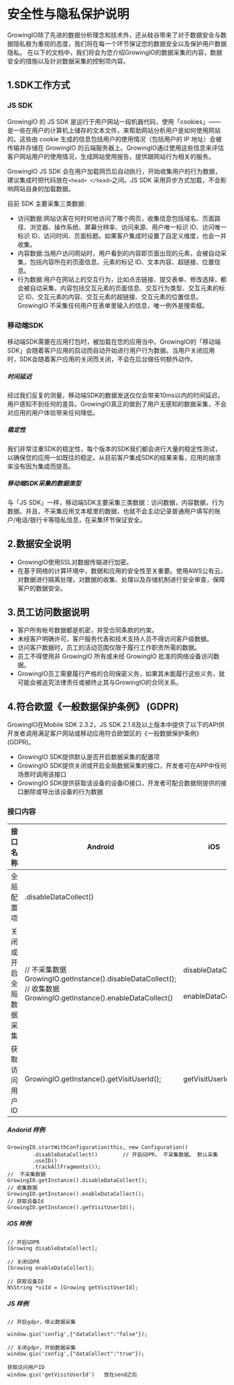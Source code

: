 # 安全性与隐私保护说明

GrowingIO除了先进的数据分析理念和技术外，还从硅谷带来了对于数据安全与数据隐私极为重视的态度，我们将在每一个环节保证您的数据安全以及保护用户数据隐私。
在以下的文档中，我们将会为您介绍GrowingIO的数据采集的内容，数据安全的措施以及针对数据采集的控制项内容。

## 1.SDK工作方式

### JS SDK

GrowingIO 的 JS SDK 是运行于用户网站一段机器代码，使用「cookies」——是一些在用户的计算机上储存的文本文件，来帮助网站分析用户是如何使用网站的。这些由 cookie 生成的信息包括用户的使用情况（包括用户的 IP 地址）会被传输并存储在 GrowingIO 的云端服务器上。GrowingIO通过使用这些信息来评估客户网站用户的使用情况，生成网站使用报告，提供跟网站行为相关的服务。

GrowingIO JS SDK 会在用户加载网页后自动执行，开始收集用户的行为数据，建议集成时把代码放在`<head> </head>`之间。JS SDK 采用异步方式加载，不会影响网站自身的加载数据。

目前 SDK 主要采集三类数据:

* 访问数据:网站访客在何时何地访问了哪个网页，收集信息包括域名、页面路径、浏览器、操作系统、屏幕分辨率、访问来源、用户唯一标识 ID、访问唯一标识 ID、访问时间、页面标题。如果客户集成时设置了自定义维度，也会一并收集。
* 内容数据:当用户访问网站时，用户看到的内容即页面出现的元素，会被自动采集，包括内容所在的页面信息、元素的标记 ID、文本内容、超链接、位置信息。
* 行为数据:用户在网站上的交互行为，比如点击链接、提交表单、修改选择，都会被自动采集，内容包括交互元素的页面信息、交互行为类型、交互元素的标记 ID、交互元素的内容、交互元素的超链接、交互元素的位置信息。GrowingIO 不采集任何用户在表单里输入的信息，唯一例外是搜索框。

### 移动端SDK

移动端SDK需要在应用打包时，被加载在您的应用当中。GrowingIO的「移动端SDK」会随着客户应用的启动而自动开始进行用户行为数据。当用户关闭应用时，SDK会随着客户应用的关闭而关闭，不会在后台做任何额外动作。

##### 时间延迟

经过我们反复的测量，移动端SDK的数据发送仅仅会带来10ms以内的时间延迟，用户感知不到任何的差异。GrowingIO真正的做到了用户无感知的数据采集，不会对应用的用户体验带来任何降低。

##### 稳定性

我们非常注重SDK的稳定性，每个版本的SDK我们都会进行大量的稳定性测试，以确保您的应用一如既往的稳定。从目前客户集成SDK的结果来看，应用的崩溃率没有因为集成而提高。

##### 移动端SDK采集的数据类型

与「JS SDK」一样，移动端SDK主要采集三类数据：访问数据，内容数据，行为数据。并且，不采集应用文本框里的数据，也就不会主动记录普通用户填写的账户/电话/银行卡等隐私信息，在采集环节保证安全。

## 2.数据安全说明

* GrowingIO使用SSL对数据传输进行加密。
* 在基于网络的计算环境中，数据和应用的安全性至关重要。使用AWS公有云，对数据进行隔离处理，对数据的收集、处理以及存储机制进行安全审查，保障客户的数据安全。

## 3.员工访问数据说明

* 客户所有帐号数据都是机密，并受合同条款的约束。
* 未经客户明确许可，客户服务代表和技术支持人员不得访问客户级数据。
* 访问客户数据时，员工的活动范围仅限于履行工作职责所需的数据。
* 员工不得使用非 GrowingIO 所有或未经 GrowingIO 批准的网络设备访问数据。
* GrowingIO员工需要履行严格的合同保密义务，如果其未能履行这些义务，就可能会被追究法律责任或被终止其与GrowingIO的合同关系。




## 4.符合欧盟《一般数据保护条例》 (GDPR)

GrowingIO在Mobile SDK 2.3.2，JS SDK 2.1.8及以上版本中提供了以下的API供开发者调用满足客户网站或移动应用符合欧盟区的《一般数据保护条例》(GDPR)。

* GrowingIO SDK提供默认是否开启数据采集的配置项
* GrowingIO SDK提供关闭或开启全局数据采集的接口，开发者可在APP中任何场景时调用该接口
* GrowingIO SDK提供获取该设备的设备ID接口，开发者可配合数据侧提供的接口删除或导出该设备的行为数据

### 接口内容
接口名称 | Android|iOS| JS
---|---|---|---
全局配置项 | .disableDataCollect()|  |  
关闭或开启全局数据采集 | // 不采集数据<br>GrowingIO.getInstance().disableDataCollect();<br>// 收集数据<br>GrowingIO.getInstance().enableDataCollect()| disableDataCollect <br><br><br>enableDataCollect | // 开启gdpr，停止数据采集<br>window.gio('config',{"dataCollect":"false"});<br>// 关闭gdpr，开始数据采集<br>window.gio('config',{"dataCollect":"true"});<br>放在send之前
获取访问用户ID | GrowingIO.getInstance().getVisitUserId();|getVisitUserId |  window.gio('getVisitUserId');<br>放在send之后
##### Andorid 样例

```
GrowingIO.startWithConfiguration(this, new Configuration()
        .disableDataCollect()        // 开启GDPR， 不采集数据。 默认采集
        .useID()
        .trackAllFragments());
//  不采集数据
GrowingIO.getInstance().disableDataCollect();
// 收集数据
GrowingIO.getInstance().enableDataCollect();
// 获取设备Id
GrowingIO.getInstance().getVisitUserId();
```
##### iOS 样例
```
// 开启GDPR
[Growing disableDataCollect];
 
// 关闭GDPR
[Growing enableDataCollect];
 
// 获取设备ID
NSString *viId = [Growing getVisitUserId];
```
##### JS 样例
```
// 开启gdpr，停止数据采集
 
window.gio('config',{"dataCollect":"false"});
 
// 关闭gdpr，开始数据采集
window.gio('config',{"dataCollect":"true"});
 
获取访问用户ID
window.gio('getVisitUserId')   放在send之后
```




